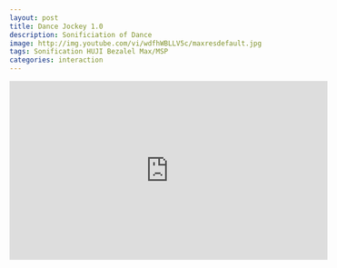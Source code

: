 ```yaml
---
layout: post
title: Dance Jockey 1.0
description: Sonificiation of Dance
image: http://img.youtube.com/vi/wdfhWBLLV5c/maxresdefault.jpg
tags: Sonification HUJI Bezalel Max/MSP
categories: interaction
---
```


<iframe width="560" height="315" src="http://www.youtube.com/embed/wdfhWBLLV5c" frameborder="0" allowfullscreen></iframe>


<!-- 
ppt 
-->

